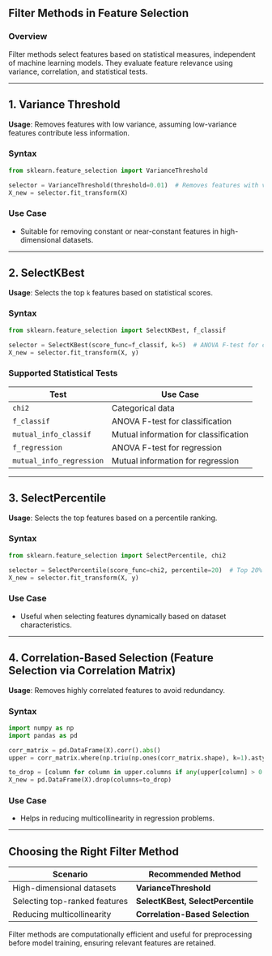 ## **Filter Methods in Feature Selection**  

### **Overview**  
Filter methods select features based on statistical measures, independent of machine learning models. They evaluate feature relevance using variance, correlation, and statistical tests.  

---

## **1. Variance Threshold**  
**Usage**: Removes features with low variance, assuming low-variance features contribute less information.  

### **Syntax**  
```python
from sklearn.feature_selection import VarianceThreshold

selector = VarianceThreshold(threshold=0.01)  # Removes features with variance < 0.01
X_new = selector.fit_transform(X)
```

### **Use Case**  
- Suitable for removing constant or near-constant features in high-dimensional datasets.  

---

## **2. SelectKBest**  
**Usage**: Selects the top `k` features based on statistical scores.  

### **Syntax**  
```python
from sklearn.feature_selection import SelectKBest, f_classif

selector = SelectKBest(score_func=f_classif, k=5)  # ANOVA F-test for classification
X_new = selector.fit_transform(X, y)
```

### **Supported Statistical Tests**  

| **Test**      | **Use Case** |
|--------------|-------------|
| `chi2`       | Categorical data |
| `f_classif`  | ANOVA F-test for classification |
| `mutual_info_classif` | Mutual information for classification |
| `f_regression` | ANOVA F-test for regression |
| `mutual_info_regression` | Mutual information for regression |

---

## **3. SelectPercentile**  
**Usage**: Selects the top features based on a percentile ranking.  

### **Syntax**  
```python
from sklearn.feature_selection import SelectPercentile, chi2

selector = SelectPercentile(score_func=chi2, percentile=20)  # Top 20% features
X_new = selector.fit_transform(X, y)
```

### **Use Case**  
- Useful when selecting features dynamically based on dataset characteristics.  

---

## **4. Correlation-Based Selection (Feature Selection via Correlation Matrix)**  
**Usage**: Removes highly correlated features to avoid redundancy.  

### **Syntax**  
```python
import numpy as np
import pandas as pd

corr_matrix = pd.DataFrame(X).corr().abs()
upper = corr_matrix.where(np.triu(np.ones(corr_matrix.shape), k=1).astype(bool))

to_drop = [column for column in upper.columns if any(upper[column] > 0.9)]  # Threshold = 0.9
X_new = pd.DataFrame(X).drop(columns=to_drop)
```

### **Use Case**  
- Helps in reducing multicollinearity in regression problems.  

---

## **Choosing the Right Filter Method**  

| **Scenario** | **Recommended Method** |
|-------------|------------------------|
| High-dimensional datasets | **VarianceThreshold** |
| Selecting top-ranked features | **SelectKBest, SelectPercentile** |
| Reducing multicollinearity | **Correlation-Based Selection** |

Filter methods are computationally efficient and useful for preprocessing before model training, ensuring relevant features are retained.